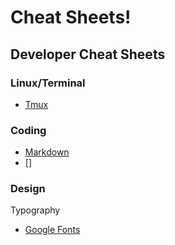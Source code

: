 # Cheat Sheets!

## Developer Cheat Sheets

### Linux/Terminal

 - [Tmux](https://tmuxcheatsheet.com/)

### Coding

 - [Markdown](https://www.markdownguide.org/cheat-sheet/)
 - []

### Design

Typography
 - [Google Fonts](https://fonts.google.com/)
